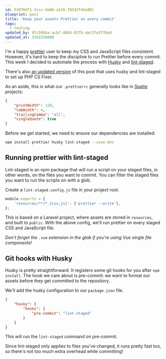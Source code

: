 ```yaml
---
id: 53d76df1-3ccc-4a06-a226-783d2f44a901
blueprint: post
title: 'Keep your assets Prettier on every commit'
tags:
  - tooling
updated_by: 97c59bba-acb7-406d-9278-abc37e3f76a9
updated_at: 1554336000
---
```

I'm a happy [prettier](https://prettier.io) user to keep my CSS and JavaScript files consistent. However, it's hard to keep the discipline to run Prettier before every commit. This week I decided to automate the process with [Husky](https://github.com/typicode/husky) and [lint-staged](https://github.com/okonet/lint-staged).

<!--more-->

<aside>
There's also <a href="#">an updated version</a> of this post that uses husky and lint-staged to set up PHP CS Fixer.
</aside>

As an aside, this is what our `.prettierrc` generally looks like in [Spatie](https://spatie.be) projects:

```json
{
    "printWidth": 120,
    "tabWidth": 4,
    "trailingComma": "all",
    "singleQuote": true
}
```

Before we get started, we need to ensure our dependencies are installed:

```bash
npm install prettier husky lint-staged --save-dev
```

## Running prettier with lint-staged

Lint-staged is an npm package that will run a script on your staged files, in other words, on the files you want to commit. You can filter the staged files you want to run the scripts on with a glob.

Create a `lint-staged.config.js` file in your project root.

```js
module.exports = {
    'resources/**/*.{css,js}': ['prettier --write'],
};
```

This is based on a Laravel project, where assets are stored in `resources`, and built to `public`. With the above config, we'll run prettier on every staged CSS and JavaScript file.

*Don't forget the `.vue` extension in the glob if you're using Vue single file components!*

## Git hooks with Husky

Husky is pretty straightforward. It registers some git hooks for you after `npm install`. The hook we care about is pre-commit: we want to format our assets before they get committed to the repository.

We'll add the husky configuration to our `package.json` file.

```json
{
    "husky": {
        "hooks": {
            "pre-commit": "lint-staged"
        }
    }
}
```

This will run the `lint-staged` command on pre-commit.

Since lint-staged only applies to files you've changed, it runs pretty fast too, so there's not too much extra overhead while committing!